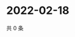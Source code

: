 # 2022-02-18

共 0 条

<!-- BEGIN WEIBO -->
<!-- 最后更新时间 Fri Feb 18 2022 14:18:21 GMT+0800 (China Standard Time) -->

<!-- END WEIBO -->
